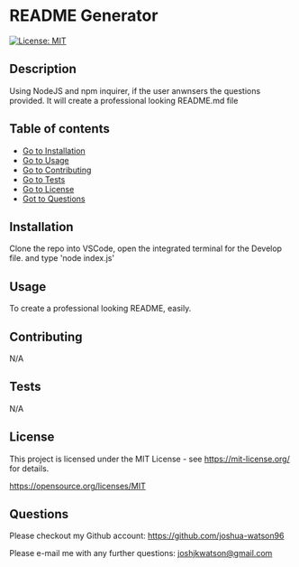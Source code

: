 # README Generator 
[![License: MIT](https://img.shields.io/badge/License-MIT-yellow.svg)](https://opensource.org/licenses/MIT)

## Description 
Using NodeJS and npm inquirer, if the user anwnsers the questions provided. It will create a professional looking README.md file 

## Table of contents
- [Go to Installation](#installation) 
- [Go to Usage](#usage) 
- [Go to Contributing](#contributing) 
- [Go to Tests](#tests)
- [Go to License](#license)
- [Got to Questions](#questions)

## Installation
Clone the repo into VSCode, open the integrated terminal for the Develop file. and type 'node index.js'
    
## Usage
To create a professional looking README, easily.

## Contributing
N/A

## Tests
N/A

## License
This project is licensed under the MIT License - see https://mit-license.org/ for details.

https://opensource.org/licenses/MIT

## Questions

Please checkout my Github account: https://github.com/joshua-watson96 

Please e-mail me with any further questions:  joshjkwatson@gmail.com
